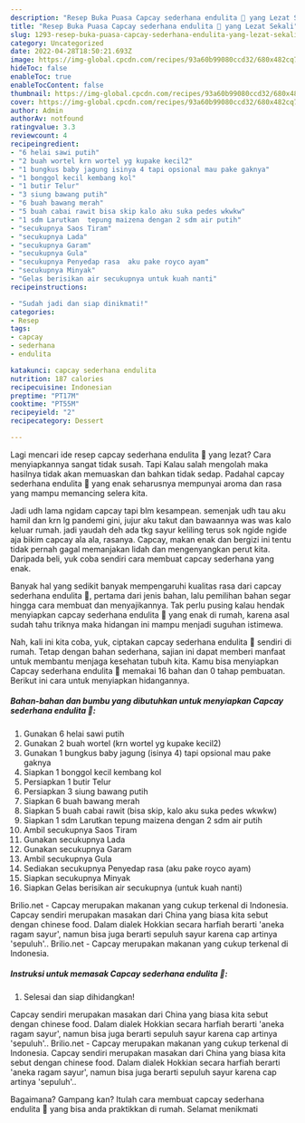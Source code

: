 ```yaml
---
description: "Resep Buka Puasa Capcay sederhana endulita 🤭 yang Lezat Sekali"
title: "Resep Buka Puasa Capcay sederhana endulita 🤭 yang Lezat Sekali"
slug: 1293-resep-buka-puasa-capcay-sederhana-endulita-yang-lezat-sekali
category: Uncategorized
date: 2022-04-28T18:50:21.693Z
image: https://img-global.cpcdn.com/recipes/93a60b99080ccd32/680x482cq70/capcay-sederhana-endulita-foto-resep-utama.jpg
hideToc: false
enableToc: true
enableTocContent: false
thumbnail: https://img-global.cpcdn.com/recipes/93a60b99080ccd32/680x482cq70/capcay-sederhana-endulita-foto-resep-utama.jpg
cover: https://img-global.cpcdn.com/recipes/93a60b99080ccd32/680x482cq70/capcay-sederhana-endulita-foto-resep-utama.jpg
author: Admin
authorAv: notfound
ratingvalue: 3.3
reviewcount: 4
recipeingredient:
- "6 helai sawi putih"
- "2 buah wortel krn wortel yg kupake kecil2"
- "1 bungkus baby jagung isinya 4 tapi opsional mau pake gaknya"
- "1 bonggol kecil kembang kol"
- "1 butir Telur"
- "3 siung bawang putih"
- "6 buah bawang merah"
- "5 buah cabai rawit bisa skip kalo aku suka pedes wkwkw"
- "1 sdm Larutkan  tepung maizena dengan 2 sdm air putih"
- "secukupnya Saos Tiram"
- "secukupnya Lada"
- "secukupnya Garam"
- "secukupnya Gula"
- "secukupnya Penyedap rasa  aku pake royco ayam"
- "secukupnya Minyak"
- "Gelas berisikan air secukupnya untuk kuah nanti"
recipeinstructions:

- "Sudah jadi dan siap dinikmati!"
categories:
- Resep
tags:
- capcay
- sederhana
- endulita

katakunci: capcay sederhana endulita 
nutrition: 187 calories
recipecuisine: Indonesian
preptime: "PT17M"
cooktime: "PT55M"
recipeyield: "2"
recipecategory: Dessert

---
```



Lagi mencari ide resep capcay sederhana endulita 🤭 yang lezat? Cara menyiapkannya sangat tidak susah. Tapi Kalau salah mengolah maka hasilnya tidak akan memuaskan dan bahkan tidak sedap. Padahal capcay sederhana endulita 🤭 yang enak seharusnya mempunyai aroma dan rasa yang mampu memancing selera kita.


Jadi udh lama ngidam capcay tapi blm kesampean. semenjak udh tau aku hamil dan krn lg pandemi gini, jujur aku takut dan bawaannya was was kalo keluar rumah. jadi yaudah deh ada tkg sayur keliling terus sok ngide ngide aja bikim capcay ala ala, rasanya. Capcay, makan enak dan bergizi ini tentu tidak pernah gagal memanjakan lidah dan mengenyangkan perut kita. Daripada beli, yuk coba sendiri cara membuat capcay sederhana yang enak.

Banyak hal yang sedikit banyak mempengaruhi kualitas rasa dari capcay sederhana endulita 🤭, pertama dari jenis bahan, lalu pemilihan bahan segar hingga cara membuat dan menyajikannya. Tak perlu pusing kalau hendak menyiapkan capcay sederhana endulita 🤭 yang enak di rumah, karena asal sudah tahu triknya maka hidangan ini mampu menjadi suguhan istimewa.


Nah, kali ini kita coba, yuk, ciptakan capcay sederhana endulita 🤭 sendiri di rumah. Tetap dengan bahan sederhana, sajian ini dapat memberi manfaat untuk membantu menjaga kesehatan tubuh kita. Kamu bisa menyiapkan Capcay sederhana endulita 🤭 memakai 16 bahan dan 0 tahap pembuatan. Berikut ini cara untuk menyiapkan hidangannya.

<!--inarticleads1-->

##### Bahan-bahan dan bumbu yang dibutuhkan untuk menyiapkan Capcay sederhana endulita 🤭:

1. Gunakan 6 helai sawi putih
1. Gunakan 2 buah wortel (krn wortel yg kupake kecil2)
1. Gunakan 1 bungkus baby jagung (isinya 4) tapi opsional mau pake gaknya
1. Siapkan 1 bonggol kecil kembang kol
1. Persiapkan 1 butir Telur
1. Persiapkan 3 siung bawang putih
1. Siapkan 6 buah bawang merah
1. Siapkan 5 buah cabai rawit (bisa skip, kalo aku suka pedes wkwkw)
1. Siapkan 1 sdm Larutkan  tepung maizena dengan 2 sdm air putih
1. Ambil secukupnya Saos Tiram
1. Gunakan secukupnya Lada
1. Gunakan secukupnya Garam
1. Ambil secukupnya Gula
1. Sediakan secukupnya Penyedap rasa  (aku pake royco ayam)
1. Siapkan secukupnya Minyak
1. Siapkan Gelas berisikan air secukupnya (untuk kuah nanti)


Brilio.net - Capcay merupakan makanan yang cukup terkenal di Indonesia. Capcay sendiri merupakan masakan dari China yang biasa kita sebut dengan chinese food. Dalam dialek Hokkian secara harfiah berarti &#39;aneka ragam sayur&#39;, namun bisa juga berarti sepuluh sayur karena cap artinya &#39;sepuluh&#39;.. Brilio.net - Capcay merupakan makanan yang cukup terkenal di Indonesia. 

<!--inarticleads2-->

##### Instruksi untuk memasak Capcay sederhana endulita 🤭:


1. Selesai dan siap dihidangkan!

Capcay sendiri merupakan masakan dari China yang biasa kita sebut dengan chinese food. Dalam dialek Hokkian secara harfiah berarti &#39;aneka ragam sayur&#39;, namun bisa juga berarti sepuluh sayur karena cap artinya &#39;sepuluh&#39;.. Brilio.net - Capcay merupakan makanan yang cukup terkenal di Indonesia. Capcay sendiri merupakan masakan dari China yang biasa kita sebut dengan chinese food. Dalam dialek Hokkian secara harfiah berarti &#39;aneka ragam sayur&#39;, namun bisa juga berarti sepuluh sayur karena cap artinya &#39;sepuluh&#39;.. 

Bagaimana? Gampang kan? Itulah cara membuat capcay sederhana endulita 🤭 yang bisa anda praktikkan di rumah. Selamat menikmati
